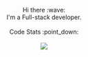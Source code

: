<p align="center">
    Hi there :wave:
    <br>I'm a Full-stack developer. 
    <br><br>Code Stats :point_down: </a>
  </samp>
   <br><br>
   <img align="center" src="https://github-readme-stats.vercel.app/api?username=rhuancoder&count_private=true&show_icons=true&title_color=79ff97&icon_color=2873F8&text_color=ffffff&bg_color=151515&hide=contribs" />
</p>
